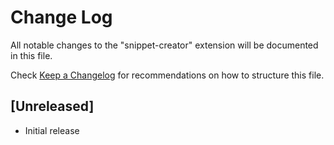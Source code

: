 # Change Log
All notable changes to the "snippet-creator" extension will be documented in this file.

Check [Keep a Changelog](http://keepachangelog.com/) for recommendations on how to structure this file.

## [Unreleased]
- Initial release